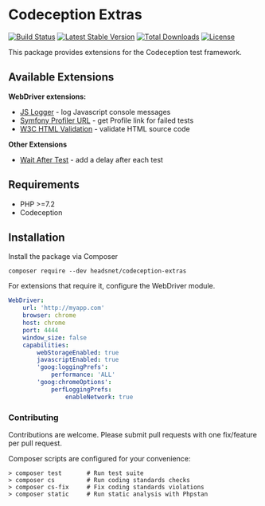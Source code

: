 # Codeception Extras

[![Build Status](https://travis-ci.com/headsnet/codeception-extras.svg?branch=master)](https://travis-ci.com/headsnet/codeception-extras)
[![Latest Stable Version](https://poser.pugx.org/headsnet/codeception-extras/v)](//packagist.org/packages/headsnet/codeception-extras)
[![Total Downloads](https://poser.pugx.org/headsnet/codeception-extras/downloads)](//packagist.org/packages/headsnet/codeception-extras)
[![License](https://poser.pugx.org/headsnet/codeception-extras/license)](//packagist.org/packages/headsnet/codeception-extras)

This package provides extensions for the Codeception test framework.

## Available Extensions

__WebDriver extensions:__
* [JS Logger](doc/js-console-logger.md) - log Javascript console messages
* [Symfony Profiler URL](doc/symfony-profiler-url.md) - get Profile link for failed tests
* [W3C HTML Validation](doc/html-validator.md) - validate HTML source code

__Other Extensions__
* [Wait After Test](doc/wait-after-test.md) - add a delay after each test

## Requirements

* PHP >=7.2
* Codeception

## Installation

Install the package via Composer

```shell script
composer require --dev headsnet/codeception-extras
```

For extensions that require it, configure the WebDriver module.

```yaml
WebDriver:
    url: 'http://myapp.com'
    browser: chrome
    host: chrome
    port: 4444
    window_size: false
    capabilities:
        webStorageEnabled: true
        javascriptEnabled: true
        'goog:loggingPrefs':
            performance: 'ALL'
        'goog:chromeOptions':
            perfLoggingPrefs:
                enableNetwork: true
```

### Contributing

Contributions are welcome. Please submit pull requests with one fix/feature per
pull request.

Composer scripts are configured for your convenience:

```
> composer test       # Run test suite
> composer cs         # Run coding standards checks
> composer cs-fix     # Fix coding standards violations
> composer static     # Run static analysis with Phpstan
```

